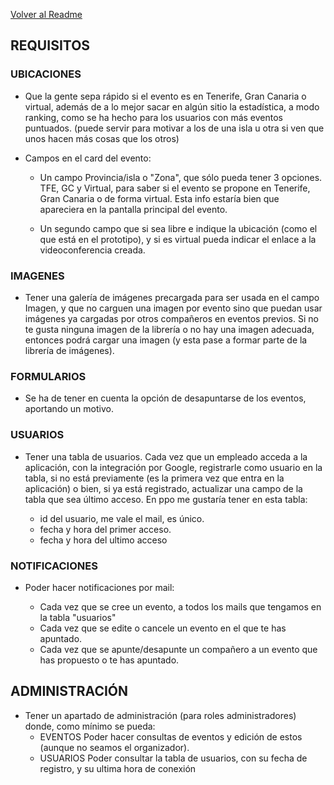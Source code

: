 [Volver al Readme](https://github.com/rubensantibanezacosta/Ocio_Open/)

## REQUISITOS

### UBICACIONES

- Que la gente sepa rápido si el evento es en Tenerife, Gran Canaria o virtual, además de a lo mejor sacar en algún sitio la estadística, a modo ranking, como se  ha hecho para los usuarios con más eventos puntuados. (puede servir para motivar a los de una isla u otra si ven que unos hacen más cosas que los otros) 

-  Campos en el card del evento:

	- Un campo Provincia/isla o "Zona", que sólo pueda tener 3 opciones. TFE, GC y Virtual, para 	saber si el evento se propone en Tenerife, Gran Canaria o de forma virtual. Esta info estaría    bien que apareciera en la pantalla principal del evento.

	- Un segundo campo que si sea libre e indique la ubicación (como el que está en el prototipo), y si es virtual pueda indicar el enlace a la videoconferencia creada.

### IMAGENES

- Tener una galería de imágenes precargada para ser usada en el campo Imagen, y que no carguen una imagen por evento sino que puedan usar imágenes ya cargadas por otros compañeros en eventos previos. Si no te gusta ninguna imagen de la librería o no hay una imagen adecuada, entonces podrá cargar una imagen (y esta pase a formar parte de la librería de imágenes).

### FORMULARIOS

- Se ha de tener en cuenta la opción de desapuntarse de los eventos, aportando un motivo.


### USUARIOS

- Tener una tabla de usuarios. Cada vez que un empleado acceda a la aplicación, con la integración por Google, registrarle como usuario en la tabla, si no está previamente (es la primera vez que entra en la aplicación) o bien, si ya está registrado, actualizar una campo de la tabla que sea último acceso.  En ppo me gustaría tener en esta tabla:

	- id del usuario, me vale el mail, es único.
	- fecha y hora del primer acceso.
	- fecha y hora del ultimo acceso

### NOTIFICACIONES

- Poder hacer notificaciones por mail:

	- Cada vez que se cree un evento, a todos los mails que tengamos en la tabla "usuarios"
	- Cada vez que se edite o cancele un evento en el que te has apuntado.
	- Cada vez que se apunte/desapunte un compañero a un evento que has propuesto o te has apuntado.


## ADMINISTRACIÓN

- Tener un apartado de administración (para roles administradores) donde, como mínimo se pueda:
 	- EVENTOS  Poder hacer consultas de eventos y edición de estos (aunque no seamos el organizador).
 	- USUARIOS Poder consultar la tabla de usuarios, con su fecha de registro, y su ultima hora de conexión
